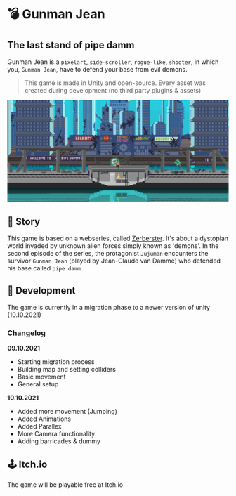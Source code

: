 # 💣 Gunman Jean
## The last stand of pipe damm

Gunman Jean is a `pixelart`, `side-scroller`, `rogue-like`, `shooter`, in which you, `Gunman Jean`, have to defend your base from evil demons.
> This game is made in Unity and open-source. Every asset was created during development (no third party plugins & assets)

![image info](./img/readme_img.PNG)

## 🧚 Story
This game is based on a webseries, called [Zerberster](https://www.youtube.com/watch?v=dGRG39QhbZw&list=PLHMArgH9bh0uq-rIA4Yi-yeLiHL0rg9zT&ab_channel=ThomasHacker).
It's about a dystopian world invaded by unknown alien forces simply known as 'demons'. In the second episode of the series, the protagonist `Jujuman` encounters the survivor `Gunman Jean` (played by Jean-Claude van Damme) who defended his base called `pipe damm`. 

## 💾 Development

The game is currently in a migration phase to a newer version of unity (10.10.2021)

### Changelog

**09.10.2021**
- Starting migration process
- Building map and setting colliders
- Basic movement
- General setup

**10.10.2021**
- Added more movement (Jumping)
- Added Animations
- Added Parallex
- More Camera functionality
- Adding barricades & dummy

## 🕹️ Itch.io

The game will be playable free at Itch.io
